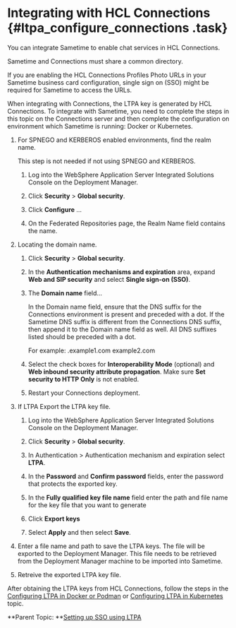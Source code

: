 # Integrating with HCL Connections {#ltpa_configure_connections .task}

You can integrate Sametime to enable chat services in HCL Connections.

Sametime and Connections must share a common directory.

If you are enabling the HCL Connections Profiles Photo URLs in your Sametime business card configuration, single sign on \(SSO\) might be required for Sametime to access the URLs.

When integrating with Connections, the LTPA key is generated by HCL Connections. To integrate with Sametime, you need to complete the steps in this topic on the Connections server and then complete the configuration on environment which Sametime is running: Docker or Kubernetes.

1.  For SPNEGO and KERBEROS enabled environments, find the realm name.

    This step is not needed if not using SPNEGO and KERBEROS.

    1.  Log into the WebSphere Application Server Integrated Solutions Console on the Deployment Manager.

    2.  Click **Security** \> **Global security**.

    3.  Click **Configure** …

    4.  On the Federated Repositories page, the Realm Name field contains the name.

2.  Locating the domain name.

    1.  Click **Security** \> **Global security**.

    2.  In the **Authentication mechanisms and expiration** area, expand **Web and SIP security** and select **Single sign-on \(SSO\)**.

    3.  The **Domain name** field...

        In the Domain name field, ensure that the DNS suffix for the Connections environment is present and preceded with a dot. If the Sametime DNS suffix is different from the Connections DNS suffix, then append it to the Domain name field as well. All DNS suffixes listed should be preceded with a dot.

        For example: .example1.com example2.com

    4.  Select the check boxes for **Interoperability Mode** \(optional\) and **Web inbound security attribute propagation**. Make sure **Set security to HTTP Only** is not enabled.

    5.  Restart your Connections deployment.

3.  If LTPA Export the LTPA key file.

    1.  Log into the WebSphere Application Server Integrated Solutions Console on the Deployment Manager.

    2.  Click **Security** \> **Global security**.

    3.  In Authentication \> Authentication mechanism and expiration select **LTPA**.

    4.  In the **Password** and **Confirm password** fields, enter the password that protects the exported key.

    5.  In the **Fully qualified key file name** field enter the path and file name for the key file that you want to generate

    6.  Click **Export keys**

    7.  Select **Apply** and then select **Save**.

4.  Enter a file name and path to save the LTPA keys. The file will be exported to the Deployment Manager. This file needs to be retrieved from the Deployment Manager machine to be imported into Sametime.

5.  Retreive the exported LTPA key file.


After obtaining the LTPA keys from HCL Connections, follow the steps in the [Configuring LTPA in Docker or Podman](ltpa_configure_docker.md) or [Configuring LTPA in Kubernetes](ltpa_configure_kubernetes.md) topic.

**Parent Topic: **[Setting up SSO using LTPA](enabling_sso_ltpa.md)

